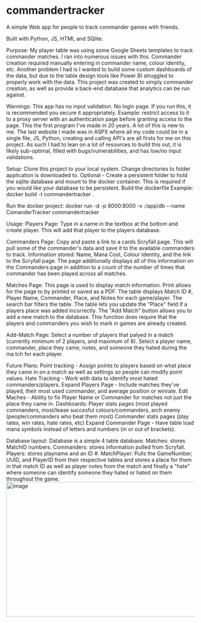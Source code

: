 # commandertracker
A simple Web app for people to track commander games with friends.

Built with Python, JS, HTMl, and SQlite.

Purpose: My player table was using some Google Sheets templates to track commander matches. I ran into numerous issues with this. Commander creation required manually entering in commander name, colour identity, etc. Another problem I had is I wanted to build some custom dashboards of the data, but due to the table design tools like Power BI struggled to properly work with the data. This project was created to simply commander creation, as well as provide a back-end database that analytics can be run against.

Warnings:
This app has no input validation. No login page. If you run this, it is recommended you secure it appropriately. Example: restrict access to it to a proxy server with an authentication page before granting access to the page.
This the first program I've made in 20 years. A lot of this is new to me. The last website I made was in ASPX where all my code could be in a single file, JS, Python, creating and calling API's are all firsts for me on this project. As such I had to lean on a lot of resources to build this out, it is likely sub-optimal, filled with bugs/vulnerabilities, and has low/no input validations.

Setup:
Clone this project to your local system.
Change directories to folder application is downloaded to.
Optional - Create a persistent folder to hold the sqlite database and mount to the docker container. This is required if you would like your database to be persistent.
Build the dockerfile
Example: 
docker build -t commandertracker .

Run the docker project:
docker run -d -p 8000:8000 -v <local-folder-path>:/app/db --name ComanderTracker commandertracker


Usage:
Players Page:
Type in a name in the textbox at the bottom and create player. This will add that player to the players database.

Commanders Page:
Copy and paste a link to a cards Scryfall page. This will pull some of the commander's data and save it to the available commanders to track.
Information stored: Name, Mana Cost, Colour Identity, and the link to the Scryfall page. 
The page additionally displays all of this information on the Commanders page in addition to a count of the number of times that commander has been played across all matches.

Matches Page:
This page is used to display match information. 
Print allows for the page to by printed or saved as a PDF.
The table displays Match ID #, Player Name, Commander, Place, and Notes for each game/player.
The search bar filters the table.
The table lets you update the "Place" field if a players place was added incorrectly.
The "Add Match" button allows you to add a new match to the database. This function does require that the players and commanders you wish to mark in games are already created.

Add-Match Page:
Select a number of players that palyed in a match (currently minimum of 2 players, and maximum of 8).
Select a player name, commander, place they came, notes, and someone they hated during the ma tch for each player.

Future Plans:
Point tracking - Assign points to players based on what place they came in on a match as well as settings so people can modify point values.
Hate Tracking - Work wtih data to identify most hated commanders/players. 
Expand Players Page - Include matches they've played, their most used commander, and average position or winrate.
Edit Maches - Ability to fix Player Name or Commander for matches not just the place they came in.
Dashboards:
Player stats pages (most played commanders, most/lease succesful colours/commanders, arch enemy (people/commanders who beat them most)
Commander stats pages (play rates, win rates, hate rates, etc)
Expand Commander Page - Have table load mana symbols instead of letters and numbers (in or out of brackets). 


Database layout:
Database is a simple 4 table database. 
Matches: stores MatchID numbers.
Commanders: stores information pulled from Scryfall.
Players: stores playname and an ID #.
MatchPlayer: Pulls the GameNumber, UUID, and PlayerID from their respective tables and stores a place for them in that match ID as well as player notes from the match and finally a "hate" where someone can identify someone they hated or hated on them throughout the game.
<img width="1315" height="360" alt="image" src="https://github.com/user-attachments/assets/707cca7d-32cc-42a5-8271-f15916880123" />



